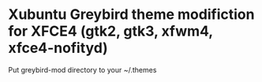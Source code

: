 # Xubuntu Greybird theme modifiction for XFCE4 (gtk2, gtk3, xfwm4, xfce4-nofityd)

Put greybird-mod directory to your ~/.themes
